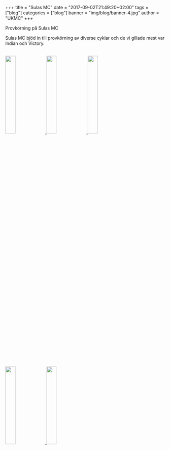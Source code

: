 +++
title = "Sulas MC"
date = "2017-09-02T21:49:20+02:00"
tags = ["blog"]
categories = ["blog"]
banner = "img/blog/banner-4.jpg"
author = "UKMC"
+++

  

Provkörning på Sulas MC
<!--more-->

Sulas MC bjöd in till provkörning av diverse cyklar och de vi gillade mest var Indian och Victory.

</br>
<a href="/img/blog/IMG_5535.JPG"> 
<img src="/img/blog/IMG_5535-1.JPG" height="auto" width="25%"> 
</a>
<a href="/img/blog/banner-4.jpg"> 
<img src="/img/blog/banner-4.jpg" height="auto" width="25%">
</a>
<a href="/img/blog/IMG_5545.JPG"> 
<img src="/img/blog/IMG_5545-1.JPG" height="auto" width="25%">
</a>

<a href="/img/blog/20170902_132935.jpg"> 
<img src="/img/blog/20170902_132935.jpg" height="auto" width="25%">
</a>


<a href="/img/blog/photo_2018-02-24_00-40-02.jpg"> 
<img src="/img/blog/photo_2018-02-24_00-40-02.jpg" height="auto" width="25%">
</a>

</br>
</br>
</br>
</br>
</br>
</br>
</br>
</br>
</br>
</br>
</br>
</br>
</br>
</br>
</br>
</br>
</br>
</br>

